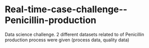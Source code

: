 # Real-time-case-challenge--Penicillin-production
Data science challenge. 2 different datasets related to of Penicillin production process were given (process data, quality data)
